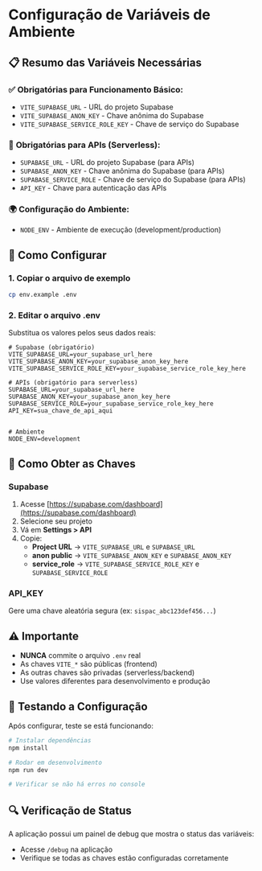 # Configuração de Variáveis de Ambiente

## 📋 Resumo das Variáveis Necessárias

### ✅ **Obrigatórias para Funcionamento Básico:**
- `VITE_SUPABASE_URL` - URL do projeto Supabase
- `VITE_SUPABASE_ANON_KEY` - Chave anônima do Supabase
- `VITE_SUPABASE_SERVICE_ROLE_KEY` - Chave de serviço do Supabase

### 🔧 **Obrigatórias para APIs (Serverless):**
- `SUPABASE_URL` - URL do projeto Supabase (para APIs)
- `SUPABASE_ANON_KEY` - Chave anônima do Supabase (para APIs)
- `SUPABASE_SERVICE_ROLE` - Chave de serviço do Supabase (para APIs)
- `API_KEY` - Chave para autenticação das APIs


### 🌍 **Configuração do Ambiente:**
- `NODE_ENV` - Ambiente de execução (development/production)

## 🚀 Como Configurar

### 1. Copiar o arquivo de exemplo
```bash
cp env.example .env
```

### 2. Editar o arquivo .env
Substitua os valores pelos seus dados reais:

```env
# Supabase (obrigatório)
VITE_SUPABASE_URL=your_supabase_url_here
VITE_SUPABASE_ANON_KEY=your_supabase_anon_key_here
VITE_SUPABASE_SERVICE_ROLE_KEY=your_supabase_service_role_key_here

# APIs (obrigatório para serverless)
SUPABASE_URL=your_supabase_url_here
SUPABASE_ANON_KEY=your_supabase_anon_key_here
SUPABASE_SERVICE_ROLE=your_supabase_service_role_key_here
API_KEY=sua_chave_de_api_aqui


# Ambiente
NODE_ENV=development
```

## 🔑 Como Obter as Chaves

### Supabase
1. Acesse [https://supabase.com/dashboard](https://supabase.com/dashboard)
2. Selecione seu projeto
3. Vá em **Settings > API**
4. Copie:
   - **Project URL** → `VITE_SUPABASE_URL` e `SUPABASE_URL`
   - **anon public** → `VITE_SUPABASE_ANON_KEY` e `SUPABASE_ANON_KEY`
   - **service_role** → `VITE_SUPABASE_SERVICE_ROLE_KEY` e `SUPABASE_SERVICE_ROLE`


### API_KEY
Gere uma chave aleatória segura (ex: `sispac_abc123def456...`)

## ⚠️ Importante

- **NUNCA** commite o arquivo `.env` real
- As chaves `VITE_*` são públicas (frontend)
- As outras chaves são privadas (serverless/backend)
- Use valores diferentes para desenvolvimento e produção

## 🧪 Testando a Configuração

Após configurar, teste se está funcionando:

```bash
# Instalar dependências
npm install

# Rodar em desenvolvimento
npm run dev

# Verificar se não há erros no console
```

## 🔍 Verificação de Status

A aplicação possui um painel de debug que mostra o status das variáveis:
- Acesse `/debug` na aplicação
- Verifique se todas as chaves estão configuradas corretamente
